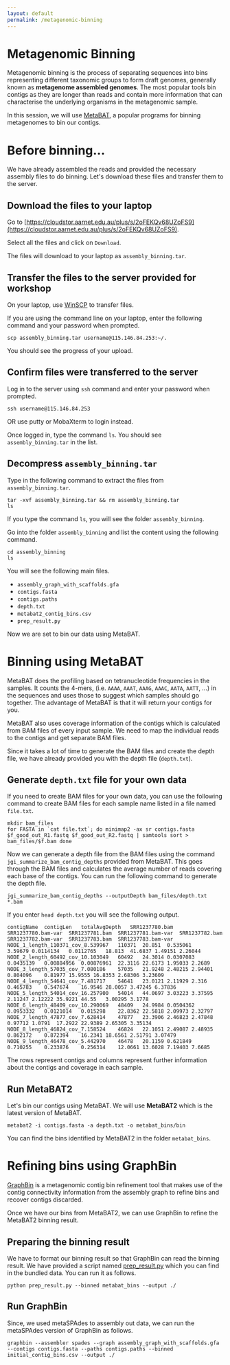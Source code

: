 ```yaml
---
layout: default
permalink: /metagenomic-binning
---
```


# Metagenomic Binning

Metagenomic binning is the process of separating sequences into bins representing different taxonomic groups to form draft genomes, generally known as **metagenome assembled genomes**. The most popular tools bin contigs as they are longer than reads and contain more information that can characterise the underlying organisms in the metagenomic sample.

In this session, we will use [MetaBAT](https://bitbucket.org/berkeleylab/metabat/src/master/), a popular programs for binning metagenomes to bin our contigs.

# Before binning...

We have already assembled the reads and provided the necessary assembly files to do binning. Let's download these files and transfer them to the server.

## Download the files to your laptop

Go to [https://cloudstor.aarnet.edu.au/plus/s/2oFEKQv68UZoFS9](https://cloudstor.aarnet.edu.au/plus/s/2oFEKQv68UZoFS9).

Select all the files and click on `Download`.

The files will download to your laptop as `assembly_binning.tar`.

## Transfer the files to the server provided for workshop

On your laptop, use [WinSCP](https://winscp.net/eng/index.php) to transfer files.

If you are using the command line on your laptop, enter the following command and your password when prompted.

```
scp assembly_binning.tar username@115.146.84.253:~/.
```

You should see the progress of your upload.

## Confirm files were transferred to the server 

Log in to the server using `ssh` command and enter your password when prompted.

```
ssh username@115.146.84.253
```
    
OR use putty or MobaXterm to login instead.

Once logged in, type the command `ls`. You should see `assembly_binning.tar` in the list.

## Decompress `assembly_binning.tar`

Type in the following command to extract the files from `assembly_binning.tar`.

```
tar -xvf assembly_binning.tar && rm assembly_binning.tar
ls
```
  
If you type the command `ls`, you will see the folder `assembly_binning`. 

Go into the folder `assembly_binning` and list the content using the following command.

```
cd assembly_binning
ls
```

You will see the following main files.

* `assembly_graph_with_scaffolds.gfa`
* `contigs.fasta`
* `contigs.paths`
* `depth.txt`
* `metabat2_contig_bins.csv`
* `prep_result.py`

Now we are set to bin our data using MetaBAT.


# Binning using MetaBAT

MetaBAT does the profiling based on tetranucleotide frequencies in the samples. It counts the 4-mers, (i.e. `AAAA`, `AAAT`, `AAAG`, `AAAC`, `AATA`, `AATT`, …) in the sequences and uses those to suggest which samples should go together. The advantage of MetaBAT is that it will return your contigs for you.

MetaBAT also uses coverage information of the contigs which is calculated from BAM files of every input sample. We need to map the individual reads to the contigs and get separate BAM files.

Since it takes a lot of time to generate the BAM files and create the depth file, we have already provided you with the depth file (`depth.txt`).

## Generate `depth.txt` file for your own data

If you need to create BAM files for your own data, you can use the following command to create BAM files for each  sample name listed in a file named `file.txt`.

```
mkdir bam_files
for FASTA in `cat file.txt`; do minimap2 -ax sr contigs.fasta $f_good_out_R1.fastq $f_good_out_R2.fastq | samtools sort > bam_files/$f.bam done
```

Now we can generate a depth file from the BAM files using the command `jgi_summarize_bam_contig_depths` provided from MetaBAT. This goes through the BAM files and calculates the average number of reads covering each base of the contigs. You can run the following command to generate the depth file.

```
jgi_summarize_bam_contig_depths --outputDepth bam_files/depth.txt *.bam
```

If you enter `head depth.txt` you will see the following output.

```
contigName	contigLen	totalAvgDepth	SRR1237780.bam	SRR1237780.bam-var	SRR1237781.bam	SRR1237781.bam-var	SRR1237782.bam	SRR1237782.bam-var	SRR1237783.bam	SRR1237783.bam-var
NODE_1_length_110371_cov_8.539967	110371	20.851	0.535061	3.59679	0.0114134	0.0112765	18.813	41.6837	1.49151	2.26044
NODE_2_length_60492_cov_10.103049	60492	24.3014	0.0307083	0.0435139	0.00884956	0.00876961	22.3116	22.6173	1.95033	2.2689
NODE_3_length_57035_cov_7.080186	57035	21.9248	2.48215	2.94401	0.804096	0.81977	15.9555	16.8353	2.68306	3.23609
NODE_4_length_54641_cov_7.481717	54641	23.0121	2.11929	2.316	0.465783	0.547674	16.9546	28.0057	3.47245	6.37836
NODE_5_length_54014_cov_16.257900	54014	44.0697	3.03223	3.37595	2.11247	2.12222	35.9221	44.55	3.00295	3.1778
NODE_6_length_48409_cov_10.290069	48409	24.9984	0.0504362	0.0953332	0.0121014	0.015298	22.8362	22.5818	2.09973	2.32797
NODE_7_length_47877_cov_7.628414	47877	23.3906	2.46823	2.47848	0.97712	1.0791	17.2922	22.9389	2.65305	3.35134
NODE_8_length_46824_cov_7.158524	46824	22.1051	2.49087	2.48935	0.862172	0.872394	16.2341	18.6561	2.51791	3.07479
NODE_9_length_46478_cov_5.442970	46478	20.1159	0.621849	0.710255	0.233876	0.256314	12.0661	13.6028	7.19403	7.6685
```

The rows represent contigs and columns represent further information about the contigs and coverage in each sample.

## Run MetaBAT2

Let's bin our contigs using MetaBAT. We will use **MetaBAT2** which is the latest version of MetaBAT.

```
metabat2 -i contigs.fasta -a depth.txt -o metabat_bins/bin
```

You can find the bins identified by MetaBAT2 in the folder `metabat_bins`.

# Refining bins using GraphBin

[GraphBin](https://github.com/metagentools/GraphBin) is a metagenomic contig bin refinement tool that makes use of the contig connectivity information from the assembly graph to refine bins and recover contigs discarded. 

Once we have our bins from MetaBAT2, we can use GraphBin to refine the MetaBAT2 binning result.

## Preparing the binning result

We have to format our binning result so that GraphBin can read the binning result. We have provided a script named [prep_result.py](https://github.com/beardymcjohnface/workshop2022/blob/gh-pages/scripts/prep_result.py) which you can find in the bundled data. You can run it as follows.

```
python prep_result.py --binned metabat_bins --output ./
```

## Run GraphBin

Since, we used metaSPAdes to assembly out data, we can run the metaSPAdes version of GraphBin as follows.

```
graphbin --assembler spades --graph assembly_graph_with_scaffolds.gfa --contigs contigs.fasta --paths contigs.paths --binned initial_contig_bins.csv --output ./
```

